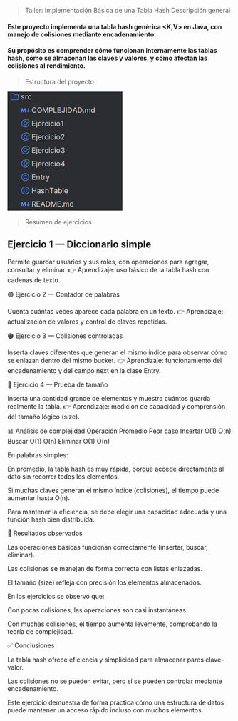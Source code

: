 >Taller: Implementación Básica de una Tabla Hash
> Descripción general

#### Este proyecto implementa una tabla hash genérica <K,V> en Java, con manejo de colisiones mediante encadenamiento.
#### Su propósito es comprender cómo funcionan internamente las tablas hash, cómo se almacenan las claves y valores, y cómo afectan las colisiones al rendimiento.

> Estructura del proyecto

![img.png](img.png)

>Resumen de ejercicios
## Ejercicio 1 — Diccionario simple

Permite guardar usuarios y sus roles, con operaciones para agregar, consultar y eliminar.
👉 Aprendizaje: uso básico de la tabla hash con cadenas de texto.

🟣 Ejercicio 2 — Contador de palabras

Cuenta cuántas veces aparece cada palabra en un texto.
👉 Aprendizaje: actualización de valores y control de claves repetidas.

🟠 Ejercicio 3 — Colisiones controladas

Inserta claves diferentes que generan el mismo índice para observar cómo se enlazan dentro del mismo bucket.
👉 Aprendizaje: funcionamiento del encadenamiento y del campo next en la clase Entry.

🔵 Ejercicio 4 — Prueba de tamaño

Inserta una cantidad grande de elementos y muestra cuántos guarda realmente la tabla.
👉 Aprendizaje: medición de capacidad y comprensión del tamaño lógico (size).

📊 Análisis de complejidad
Operación	Promedio	Peor caso
Insertar	O(1)	O(n)
Buscar	O(1)	O(n)
Eliminar	O(1)	O(n)

En palabras simples:

En promedio, la tabla hash es muy rápida, porque accede directamente al dato sin recorrer todos los elementos.

Si muchas claves generan el mismo índice (colisiones), el tiempo puede aumentar hasta O(n).

Para mantener la eficiencia, se debe elegir una capacidad adecuada y una función hash bien distribuida.

🧾 Resultados observados

Las operaciones básicas funcionan correctamente (insertar, buscar, eliminar).

Las colisiones se manejan de forma correcta con listas enlazadas.

El tamaño (size) refleja con precisión los elementos almacenados.

En los ejercicios se observó que:

Con pocas colisiones, las operaciones son casi instantáneas.

Con muchas colisiones, el tiempo aumenta levemente, comprobando la teoría de complejidad.

✅ Conclusiones

La tabla hash ofrece eficiencia y simplicidad para almacenar pares clave–valor.

Las colisiones no se pueden evitar, pero sí se pueden controlar mediante encadenamiento.

Este ejercicio demuestra de forma práctica cómo una estructura de datos puede mantener un acceso rápido incluso con muchos elementos.